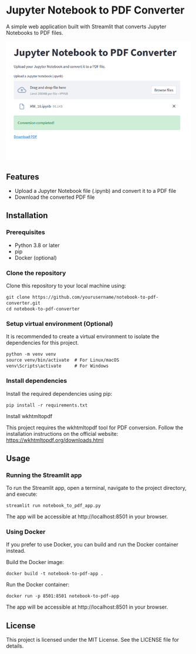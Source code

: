 # Jupyter Notebook to PDF Converter

A simple web application built with Streamlit that converts Jupyter Notebooks to PDF files.

![Jupyter Notebook to PDF Converter](img.png)



## Features

* Upload a Jupyter Notebook file (.ipynb) and convert it to a PDF file
* Download the converted PDF file

## Installation

### Prerequisites

* Python 3.8 or later
* pip
* Docker (optional)

### Clone the repository

Clone this repository to your local machine using:

    git clone https://github.com/yourusername/notebook-to-pdf-converter.git
    cd notebook-to-pdf-converter

### Setup virtual environment (Optional)

It is recommended to create a virtual environment to isolate the dependencies for this project.

    python -m venv venv
    source venv/bin/activate  # For Linux/macOS
    venv\Scripts\activate     # For Windows

### Install dependencies

Install the required dependencies using pip:

    pip install -r requirements.txt

Install wkhtmltopdf

This project requires the wkhtmltopdf tool for PDF conversion. Follow the installation instructions on the official website: https://wkhtmltopdf.org/downloads.html
## Usage
### Running the Streamlit app

To run the Streamlit app, open a terminal, navigate to the project directory, and execute:

    streamlit run notebook_to_pdf_app.py

The app will be accessible at http://localhost:8501 in your browser.

### Using Docker

If you prefer to use Docker, you can build and run the Docker container instead.

Build the Docker image:

    docker build -t notebook-to-pdf-app .

Run the Docker container:

    docker run -p 8501:8501 notebook-to-pdf-app

The app will be accessible at http://localhost:8501 in your browser.

## License

This project is licensed under the MIT License. See the LICENSE file for details.